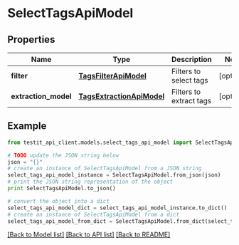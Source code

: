 # SelectTagsApiModel


## Properties
Name | Type | Description | Notes
------------ | ------------- | ------------- | -------------
**filter** | [**TagsFilterApiModel**](TagsFilterApiModel.md) | Filters to select tags | [optional] 
**extraction_model** | [**TagsExtractionApiModel**](TagsExtractionApiModel.md) | Filters to extract tags | [optional] 

## Example

```python
from testit_api_client.models.select_tags_api_model import SelectTagsApiModel

# TODO update the JSON string below
json = "{}"
# create an instance of SelectTagsApiModel from a JSON string
select_tags_api_model_instance = SelectTagsApiModel.from_json(json)
# print the JSON string representation of the object
print SelectTagsApiModel.to_json()

# convert the object into a dict
select_tags_api_model_dict = select_tags_api_model_instance.to_dict()
# create an instance of SelectTagsApiModel from a dict
select_tags_api_model_from_dict = SelectTagsApiModel.from_dict(select_tags_api_model_dict)
```
[[Back to Model list]](../README.md#documentation-for-models) [[Back to API list]](../README.md#documentation-for-api-endpoints) [[Back to README]](../README.md)


